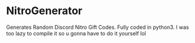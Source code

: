 # NitroGenerator
Generates Random Discord Nitro Gift Codes.
Fully coded in python3. 
I was too lazy to compile it so u gonna have to do it yourself lol
